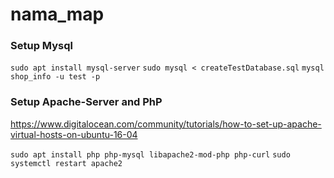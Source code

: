 # nama_map

### Setup Mysql

`sudo apt install mysql-server`
`sudo mysql < createTestDatabase.sql`
`mysql shop_info -u test -p`

### Setup Apache-Server and PhP
https://www.digitalocean.com/community/tutorials/how-to-set-up-apache-virtual-hosts-on-ubuntu-16-04


`sudo apt install php php-mysql libapache2-mod-php php-curl`
`sudo systemctl restart apache2`

